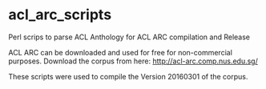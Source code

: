 # acl_arc_scripts
Perl scrips to parse ACL Anthology for ACL ARC compilation and Release

ACL ARC can be downloaded and used for free for non-commercial purposes. Download the corpus from here: http://acl-arc.comp.nus.edu.sg/

These scripts were used to compile the Version 20160301 of the corpus.
